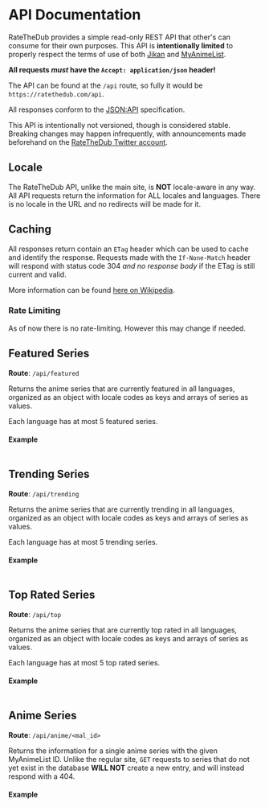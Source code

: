 # API Documentation

RateTheDub provides a simple read-only REST API that other's can consume for
their own purposes. This API is **intentionally limited** to properly respect the
terms of use of both [Jikan](https://jikan.moe) and
[MyAnimeList](https://myanimelist.net).

**All requests *must* have the `Accept: application/json` header!**

The API can be found at the `/api` route, so fully it would be
`https://ratethedub.com/api`.

All responses conform to the [JSON:API](https://jsonapi.org/) specification.

This API is intentionally not versioned, though is considered stable. Breaking
changes may happen infrequently, with announcements made beforehand on the
[RateTheDub Twitter account](https://twitter.com/RateTheDub).

## Locale

The RateTheDub API, unlike the main site, is **NOT** locale-aware in any way.
All API requests return the information for ALL locales and languages. There is
no locale in the URL and no redirects will be made for it.

## Caching

All responses return contain an `ETag` header which can be used to cache and
identify the response. Requests made with the `If-None-Match` header will
respond with status code 304 *and no response body* if the ETag is still current
and valid.

More information can be found
[here on Wikipedia](https://en.wikipedia.org/wiki/HTTP_ETag).

### Rate Limiting

As of now there is no rate-limiting. However this may change if needed.

## Featured Series

**Route**: `/api/featured`

Returns the anime series that are currently featured in all languages, organized
as an object with locale codes as keys and arrays of series as values.

Each language has at most 5 featured series.

#### Example

```
```

## Trending Series

**Route**: `/api/trending`

Returns the anime series that are currently trending in all languages, organized
as an object with locale codes as keys and arrays of series as values.

Each language has at most 5 trending series.

#### Example

```
```

## Top Rated Series

**Route**: `/api/top`

Returns the anime series that are currently top rated in all languages, organized
as an object with locale codes as keys and arrays of series as values.

Each language has at most 5 top rated series.

#### Example

```
```

## Anime Series

**Route**: `/api/anime/<mal_id>`

Returns the information for a single anime series with the given MyAnimeList ID.
Unlike the regular site, `GET` requests to series that do not yet exist in the
database **WILL NOT** create a new entry, and will instead respond with a 404.

#### Example

```
```
